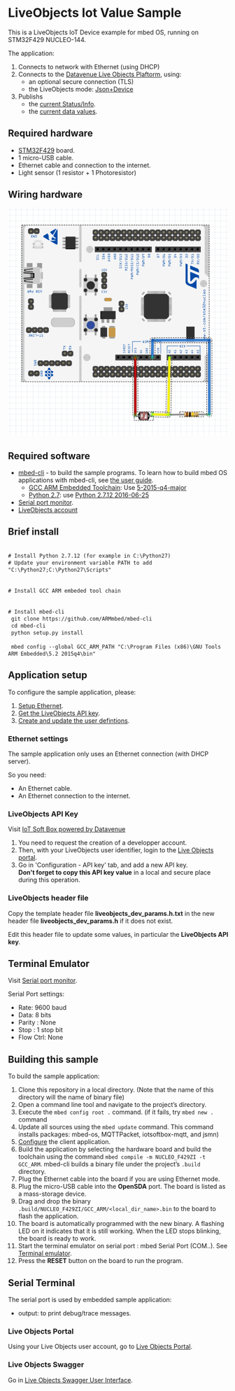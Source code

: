 LiveObjects Iot Value Sample
==============================

This is a LiveObjects IoT Device example for mbed OS, running on STM32F429 NUCLEO-144.

The application:

1. Connects to network with Ethernet (using DHCP)
1. Connects to the [Datavenue Live Objects Plaftorm](https://liveobjects.orange-business.com/doc/html/lo_manual.html), using:
    * an optional secure connection (TLS)
    * the LiveObjects mode: [Json+Device](https://liveobjects.orange-business.com/doc/html/lo_manual.html#MQTT_MODE_DEVICE)
1. Publishs 
    * the [current Status/Info](https://liveobjects.orange-business.com/doc/html/lo_manual.html#MQTT_DEV_INFO). 
    * the [current data values](https://liveobjects.orange-business.com/doc/html/lo_manual.html#MQTT_DEV_DATA). 


## Required hardware

* [STM32F429](http://www.st.com/en/microcontrollers/stm32f429-439.html?querycriteria=productId=LN1806) board.
* 1 micro-USB cable.
* Ethernet cable and connection to the internet.
* Light sensor (1 resistor + 1 Photoresistor)

## Wiring hardware

![Schematics](image/STM32_Photo.PNG "Photoresistor + STM32")

## Required software

* [mbed-cli](https://github.com/ARMmbed/mbed-cli) - to build the sample programs.
To learn how to build mbed OS applications with mbed-cli, 
see [the user guide](https://github.com/ARMmbed/mbed-cli/blob/master/README.md).
    * [GCC ARM Embedded Toolchain](https://launchpad.net/gcc-arm-embedded/): Use [5-2015-q4-major](https://launchpad.net/gcc-arm-embedded/5.0/5-2015-q4-major)
    * [Python 2.7](https://www.python.org/downloads/): use [Python 2.7.12 2016-06-25](https://www.python.org/downloads/release/python-2712/)
* [Serial port monitor](https://developer.mbed.org/handbook/SerialPC#host-interface-and-terminal-applications).
* [LiveObjects account](http://m2m.orange.com)


## Brief install
```

# Install Python 2.7.12 (for example in C:\Python27)  
# Update your environment variable PATH to add "C:\Python27;C:\Python27\Scripts"  


# Install GCC ARM embeded tool chain  


# Install mbed-cli  
 git clone https://github.com/ARMmbed/mbed-cli 
 cd mbed-cli   
 python setup.py install  
 
 mbed config --global GCC_ARM_PATH "C:\Program Files (x86)\GNU Tools ARM Embedded\5.2 2015q4\bin"  

```

## Application setup

To configure the sample application, please:

1. [Setup Ethernet](#ethernet-settings).
1. [Get  the LiveObjects API key](#liveobjects-api-key).
1. [Create and update the user defintions](#liveobjects-header-file).

### Ethernet settings

The sample application only uses an Ethernet connection (with DHCP server).

So you need:

- An Ethernet cable.
- An Ethernet connection to the internet.


### LiveObjects API Key


Visit [IoT Soft Box powered by Datavenue](https://liveobjects.orange-business.com/v2/#/sdk)

1. You need to request the creation of a developper account.
1. Then, with your LiveObjects user identifier, login to the [Live Objects portal](https://liveobjects.orange-business.com/#/login).
1. Go in 'Configuration - API key' tab, and add a new API key.   
**Don't forget to copy this API key value** in a local and secure place during this operation. 


### LiveObjects header file

Copy the template header file **liveobjects_dev_params.h.txt** in the new header file **liveobjects_dev_params.h** if it does not exist.

Edit this header file to update some values, in particular the **LiveObjects API key**.


## Terminal Emulator

Visit [Serial port monitor](https://developer.mbed.org/handbook/SerialPC#host-interface-and-terminal-applications).

Serial Port settings:

* Rate: 9600 baud
* Data: 8 bits
* Parity : None
* Stop : 1 stop bit
* Flow Ctrl: None


## Building this sample

To build the sample application:

1. Clone this repository in a local directory. (Note that the name of this directory will the name of binary file)
1. Open a command line tool and navigate to the project’s directory.
1. Execute the `mbed config root .` command. (if it fails, try `mbed new .` command
1. Update all sources using the `mbed update` command. This command installs packages: mbed-os, MQTTPacket, iotsoftbox-mqtt, and jsmn) 
1. [Configure](#application-setup) the client application.
1. Build the application by selecting the hardware board and build the toolchain using the command `mbed compile -m NUCLEO_F429ZI -t GCC_ARM`. mbed-cli builds a binary file under the project’s `.build` directory.	
1. Plug the Ethernet cable into the board if you are using Ethernet mode.
1. Plug the micro-USB cable into the **OpenSDA** port. The board is listed as a mass-storage device.
1. Drag and drop the binary `.build/NUCLEO_F429ZI/GCC_ARM/<local_dir_name>.bin` to the board to flash the application.
1. The board is automatically programmed with the new binary. A flashing LED on it indicates that it is still working. When the LED stops blinking, the board is ready to work.
1. Start the terminal emulator on serial port : mbed Serial Port (COM..). See [Terminal emulator](#terminal-emulator).
1. Press the **RESET** button on the board to run the program.



## Serial Terminal

The serial port is used by embedded sample application:

* output: to print debug/trace messages.


### Live Objects Portal

Using your Live Objects user account, go to [Live Objects Portal](https://liveobjects.orange-business.com/#/login).


### Live Objects Swagger

Go in [Live Objects Swagger User Interface](https://liveobjects.orange-business.com/swagger-ui/index.html).


